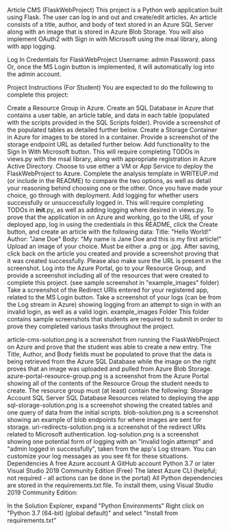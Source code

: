 Article CMS (FlaskWebProject)
This project is a Python web application built using Flask. The user can log in and out and create/edit articles. An article consists of a title, author, and body of text stored in an Azure SQL Server along with an image that is stored in Azure Blob Storage. You will also implement OAuth2 with Sign in with Microsoft using the msal library, along with app logging.

Log In Credentials for FlaskWebProject
Username: admin
Password: pass
Or, once the MS Login button is implemented, it will automatically log into the admin account.

Project Instructions (For Student)
You are expected to do the following to complete this project:

Create a Resource Group in Azure.
Create an SQL Database in Azure that contains a user table, an article table, and data in each table (populated with the scripts provided in the SQL Scripts folder).
Provide a screenshot of the populated tables as detailed further below.
Create a Storage Container in Azure for images to be stored in a container.
Provide a screenshot of the storage endpoint URL as detailed further below.
Add functionality to the Sign In With Microsoft button.
This will require completing TODOs in views.py with the msal library, along with appropriate registration in Azure Active Directory.
Choose to use either a VM or App Service to deploy the FlaskWebProject to Azure. Complete the analysis template in WRITEUP.md (or include in the README) to compare the two options, as well as detail your reasoning behind choosing one or the other. Once you have made your choice, go through with deployment.
Add logging for whether users successfully or unsuccessfully logged in.
This will require completing TODOs in __init__.py, as well as adding logging where desired in views.py.
To prove that the application in on Azure and working, go to the URL of your deployed app, log in using the credentials in this README, click the Create button, and create an article with the following data:
Title: "Hello World!"
Author: "Jane Doe"
Body: "My name is Jane Doe and this is my first article!"
Upload an image of your choice. Must be either a .png or .jpg. After saving, click back on the article you created and provide a screenshot proving that it was created successfully. Please also make sure the URL is present in the screenshot.
Log into the Azure Portal, go to your Resource Group, and provide a screenshot including all of the resources that were created to complete this project. (see sample screenshot in "example_images" folder)
Take a screenshot of the Redirect URIs entered for your registered app, related to the MS Login button.
Take a screenshot of your logs (can be from the Log stream in Azure) showing logging from an attempt to sign in with an invalid login, as well as a valid login.
example_images Folder
This folder contains sample screenshots that students are required to submit in order to prove they completed various tasks throughout the project.

article-cms-solution.png is a screenshot from running the FlaskWebProject on Azure and prove that the student was able to create a new entry. The Title, Author, and Body fields must be populated to prove that the data is being retrieved from the Azure SQL Database while the image on the right proves that an image was uploaded and pulled from Azure Blob Storage.
azure-portal-resource-group.png is a screenshot from the Azure Portal showing all of the contents of the Resource Group the student needs to create. The resource group must (at least) contain the following:
Storage Account
SQL Server
SQL Database
Resources related to deploying the app
sql-storage-solution.png is a screenshot showing the created tables and one query of data from the initial scripts.
blob-solution.png is a screenshot showing an example of blob endpoints for where images are sent for storage.
uri-redirects-solution.png is a screenshot of the redirect URIs related to Microsoft authentication.
log-solution.png is a screenshot showing one potential form of logging with an "Invalid login attempt" and "admin logged in successfully", taken from the app's Log stream. You can customize your log messages as you see fit for these situations.
Dependencies
A free Azure account
A GitHub account
Python 3.7 or later
Visual Studio 2019 Community Edition (Free)
The latest Azure CLI (helpful; not required - all actions can be done in the portal)
All Python dependencies are stored in the requirements.txt file. To install them, using Visual Studio 2019 Community Edition:

In the Solution Explorer, expand "Python Environments"
Right click on "Python 3.7 (64-bit) (global default)" and select "Install from requirements.txt"

